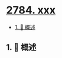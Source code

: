 # [2784. xxx](https://github.com/Tdahuyou/TNotes.leetcode/tree/main/notes/2784.%20xxx)

<!-- region:toc -->

- [1. 📝 概述](#1--概述)

<!-- endregion:toc -->

## 1. 📝 概述

